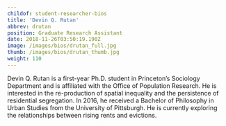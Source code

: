 ```yaml
---
childof: student-researcher-bios
title: 'Devin Q. Rutan'
abbrev: drutan
position: Graduate Research Assistant
date: 2018-11-26T03:50:19.190Z
image: /images/bios/drutan_full.jpg
thumb: /images/bios/drutan_thumb.jpg
weight: 110
---
```

Devin Q. Rutan is a first-year Ph.D. student in Princeton’s Sociology Department and is affiliated with the Office of Population Research. He is interested in the re-production of spatial inequality and the persistence of residential segregation. In 2016, he received a Bachelor of Philosophy in Urban Studies from the University of Pittsburgh. He is currently exploring the relationships between rising rents and evictions.
